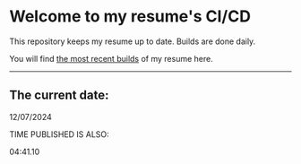 # Welcome to my resume's CI/CD
This repository keeps my resume up to date. Builds are done daily.
  
You will find [the most recent builds](output/) of my resume here.
* * *
 
## The current date:  
 12/07/2024 
   
  
  
 TIME PUBLISHED IS ALSO: 
  
 04:41.10 
  
  
